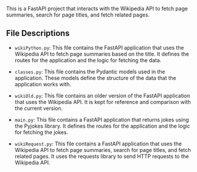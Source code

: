 This is a FastAPI project that interacts with the Wikipedia API to fetch page summaries, search for page titles, and fetch related pages.

## File Descriptions

- `wikiPython.py`: This file contains the FastAPI application that uses the Wikipedia API to fetch page summaries based on the title. It defines the routes for the application and the logic for fetching the data.

- `classes.py`: This file contains the Pydantic models used in the application. These models define the structure of the data that the application works with.

- `wikiOld.py`: This file contains an older version of the FastAPI application that uses the Wikipedia API. It is kept for reference and comparison with the current version.

- `main.py`: This file contains a FastAPI application that returns jokes using the Pyjokes library. It defines the routes for the application and the logic for fetching the jokes.

- `wikiRequest.py`: This file contains a FastAPI application that uses the Wikipedia API to fetch page summaries, search for page titles, and fetch related pages. It uses the requests library to send HTTP requests to the Wikipedia API.
